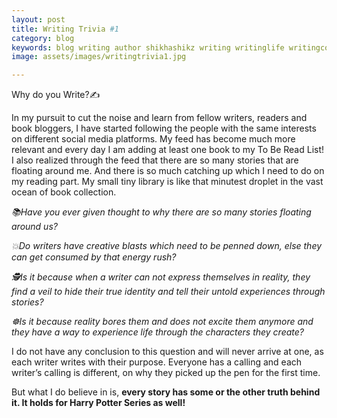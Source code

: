 ```yaml
---
layout: post
title: Writing Trivia #1
category: blog
keywords: blog writing author shikhashikz writing writinglife writingcommunity dailyblogpost 
image: assets/images/writingtrivia1.jpg

---
```


Why do you Write?✍️

In my pursuit to cut the noise and learn from fellow writers, readers and book bloggers, I have started following the people with the same interests on different social media platforms. My feed has become much more relevant and every day I am adding at least one book to my To Be Read List! I also realized through the feed that there are so many stories that are floating around me. And there is so much catching up which I need to do on my reading part. My small tiny library is like that minutest droplet in the vast ocean of book collection. 

*📚Have you ever given thought to why there are so many stories floating around us?*

*💥Do writers have creative blasts which need to be penned down, else they can get consumed by that energy rush?*

*🕵️Is it because when a writer can not express themselves in reality, they find a veil to hide their true identity and tell their untold experiences through stories?*

*☸️Is it because reality bores them and does not excite them anymore and they have a way to experience life through the characters they create?*

I do not have any conclusion to this question and will never arrive at one, as each writer writes with their purpose. Everyone has a calling and each writer’s calling is different, on why they picked up the pen for the first time.

But what I do believe in is, **every story has some or the other truth behind it. It holds for Harry Potter Series as well!**
